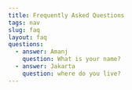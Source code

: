 ```yaml
---
title: Frequently Asked Questions
tags: nav
slug: faq
layout: faq
questions:
  - answer: Amanj
    question: What is your name?
  - answer: Jakarta
    question: where do you live?
---
```


